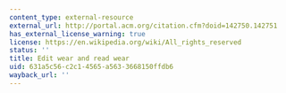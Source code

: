 ```yaml
---
content_type: external-resource
external_url: http://portal.acm.org/citation.cfm?doid=142750.142751
has_external_license_warning: true
license: https://en.wikipedia.org/wiki/All_rights_reserved
status: ''
title: Edit wear and read wear
uid: 631a5c56-c2c1-4565-a563-3668150ffdb6
wayback_url: ''
---
```

